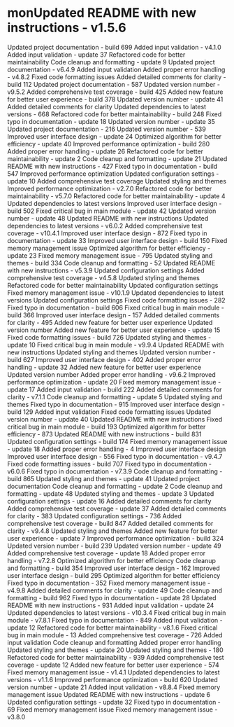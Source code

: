 # monUpdated README with new instructions - v1.5.6
Updated project documentation - build 699
Added input validation - v4.1.0
Added input validation - update 37
Refactored code for better maintainability
Code cleanup and formatting - update 9
Updated project documentation - v6.4.9
Added input validation
Added proper error handling - v4.8.2
Fixed code formatting issues
Added detailed comments for clarity - build 112
Updated project documentation - 587
Updated version number - v9.5.2
Added comprehensive test coverage - build 425
Added new feature for better user experience - build 378
Updated version number - update 41
Added detailed comments for clarity
Updated dependencies to latest versions - 668
Refactored code for better maintainability - build 248
Fixed typo in documentation - update 18
Updated version number - update 35
Updated project documentation - 216
Updated version number - 539
Improved user interface design - update 24
Optimized algorithm for better efficiency - update 40
Improved performance optimization - build 280
Added proper error handling - update 26
Refactored code for better maintainability - update 2
Code cleanup and formatting - update 21
Updated README with new instructions - 427
Fixed typo in documentation - build 547
Improved performance optimization
Updated configuration settings - update 10
Added comprehensive test coverage
Updated styling and themes
Improved performance optimization - v2.7.0
Refactored code for better maintainability - v5.7.0
Refactored code for better maintainability - update 4
Updated dependencies to latest versions
Improved user interface design - build 502
Fixed critical bug in main module - update 42
Updated version number - update 48
Updated README with new instructions
Updated dependencies to latest versions - v6.0.2
Added comprehensive test coverage - v10.4.1
Improved user interface design - 872
Fixed typo in documentation - update 33
Improved user interface design - build 150
Fixed memory management issue
Optimized algorithm for better efficiency - update 23
Fixed memory management issue - 795
Updated styling and themes - build 334
Code cleanup and formatting - 52
Updated README with new instructions - v5.3.9
Updated configuration settings
Added comprehensive test coverage - v4.5.8
Updated styling and themes
Refactored code for better maintainability
Updated configuration settings
Fixed memory management issue - v10.1.9
Updated dependencies to latest versions
Updated configuration settings
Fixed code formatting issues - 282
Fixed typo in documentation - build 606
Fixed critical bug in main module - build 366
Improved user interface design - 157
Added detailed comments for clarity - 495
Added new feature for better user experience
Updated version number
Added new feature for better user experience - update 15
Fixed code formatting issues - build 726
Updated styling and themes - update 10
Fixed critical bug in main module - v9.9.4
Updated README with new instructions
Updated styling and themes
Updated version number - build 627
Improved user interface design - 402
Added proper error handling - update 32
Added new feature for better user experience
Updated version number
Added proper error handling - v9.6.2
Improved performance optimization - update 20
Fixed memory management issue - update 17
Added input validation - build 222
Added detailed comments for clarity - v7.1.1
Code cleanup and formatting - update 5
Updated styling and themes
Fixed typo in documentation - 915
Improved user interface design - build 129
Added input validation
Fixed code formatting issues
Updated version number - update 40
Updated README with new instructions
Fixed critical bug in main module - build 193
Optimized algorithm for better efficiency - 873
Updated README with new instructions - build 831
Updated configuration settings - build 174
Fixed memory management issue - update 18
Added proper error handling - 4
Improved user interface design
Improved user interface design - 556
Fixed typo in documentation - v9.4.7
Fixed code formatting issues - build 707
Fixed typo in documentation - v6.0.6
Fixed typo in documentation - v7.3.9
Code cleanup and formatting - build 865
Updated styling and themes - update 41
Updated project documentation
Code cleanup and formatting - update 2
Code cleanup and formatting - update 48
Updated styling and themes - update 3
Updated configuration settings - update 16
Added detailed comments for clarity
Added comprehensive test coverage - update 37
Added detailed comments for clarity - 383
Updated configuration settings - 736
Added comprehensive test coverage - build 847
Added detailed comments for clarity - v9.4.8
Updated styling and themes
Added new feature for better user experience - update 7
Improved performance optimization - build 324
Updated version number - build 239
Updated version number - update 49
Added comprehensive test coverage - update 18
Added proper error handling - v7.2.8
Optimized algorithm for better efficiency
Code cleanup and formatting - build 354
Improved user interface design - 162
Improved user interface design - build 295
Optimized algorithm for better efficiency
Fixed typo in documentation - 352
Fixed memory management issue - v4.9.8
Added detailed comments for clarity - update 49
Code cleanup and formatting - build 962
Fixed typo in documentation - update 28
Updated README with new instructions - 931
Added input validation - update 24
Updated dependencies to latest versions - v10.3.4
Fixed critical bug in main module - v7.8.1
Fixed typo in documentation - 849
Added input validation - update 12
Refactored code for better maintainability - v8.1.6
Fixed critical bug in main module - 13
Added comprehensive test coverage - 726
Added input validation
Code cleanup and formatting
Added proper error handling
Updated styling and themes - update 20
Updated styling and themes - 180
Refactored code for better maintainability - 939
Added comprehensive test coverage - update 12
Added new feature for better user experience - 574
Fixed memory management issue - v1.4.1
Updated dependencies to latest versions - v1.1.6
Improved performance optimization - build 620
Updated version number - update 21
Added input validation - v8.8.4
Fixed memory management issue
Updated README with new instructions - update 6
Updated configuration settings - update 32
Fixed typo in documentation - 69
Fixed memory management issue
Fixed memory management issue - v3.8.0
